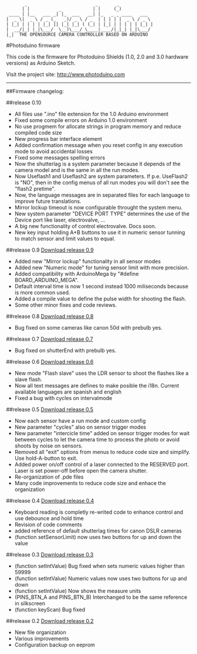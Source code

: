            _                          _       _             
          | |           _            | |     (_)            
     ____ | |__   ___ _| |_  ___   __| |_   _ _ ____   ___  
    |  _ \|  _ \ / _ (_   _)/ _ \ / _  | | | | |  _ \ / _ \ 
    | |_| | | | | |_| || |_| |_| ( (_| | |_| | | | | | |_| |
    |  __/|_| |_|\___/  \__)\___/ \____|____/|_|_| |_|\___/ 
    |_|  THE OPENSOURCE CAMERA CONTROLLER BASED ON ARDUINO                                                         



#Photoduino firmware

This code is the firmware for Photoduino Shields (1.0, 2.0 and 3.0 hardware versions) as Arduino Sketch.

Visit the project site: <http://www.photoduino.com>

* * *

##Firmware changelog:
 
##release 0.10

 - All files use ".ino" file extension for the 1.0 Arduino environment
 - Fixed some compile errors on Arduino 1.0 environment
 - No use progmem for allocate strings in program memory and reduce compiled code size
 - New progress bar interface element
 - Added confirmation message when you reset config in any execution mode to avoid accidental losses
 - Fixed some messages spelling errors
 - Now the shutterlag is a system parameter because it depends of the camera model and is the same in all the run modes. 
 - Now Useflash1 and Useflash2 are system parameters. If p.e. UseFlash2 is "NO", then in the config menus of all run modes you will don't see the "flash2 pretime".
 - Now, the language messages are in separated files for each language to improve future translations.
 - Mirror lockup timeout is now configurable throught the system menu.
 - New system parameter "DEVICE PORT TYPE" determines the use of the Device port like laser, electrovalve, ...
 - A big new functionality of control electrovalve. Docs soon.
 - New key input holding A+B buttons to use it in numeric sensor tunning to match sensor and limit values to equal.
  
 
##release 0.9 
[Download release 0.9](https://github.com/downloads/Photoduino/photoduino-firmware/photoduino.shield.firmware.v.0.9.zip)

 - Added new "Mirror lockup" functionality in all sensor modes
 - Added new "Numeric mode" for tuning sensor limit with more precision. 
 - Added compatibility with ArduinoMega by "#define BOARD_ARDUINO_MEGA".
 - Default interval time is now 1 second instead 1000 miliseconds because 
   is more common used.
 - Added a compile value to define the pulse width for shooting the flash.
 - Some other minor fixes and code reviews.  
 
##release 0.8
[Download release 0.8](https://github.com/downloads/Photoduino/photoduino-firmware/photoduino.shield.firmware.v.0.8.zip)

 - Bug fixed on some cameras like canon 50d with prebulb yes. 
 
##release 0.7 
[Download release 0.7](https://github.com/downloads/Photoduino/photoduino-firmware/photoduino.shield.firmware.v.0.7.zip)

 - Bug fixed on shutterEnd with prebulb yes. 
  
##release 0.6 
[Download release 0.6](https://github.com/downloads/Photoduino/photoduino-firmware/photoduino.shield.firmware.v.0.6.zip)

 - New mode "Flash slave" uses the LDR sensor to shoot the flashes like a 
   slave flash.
 - Now all text messages are defines to make posible the i18n. 
   Current available languages are spanish and english
 - Fixed a bug with cycles on intervalmode
 
##release 0.5 
[Download release 0.5](https://github.com/downloads/Photoduino/photoduino-firmware/photoduino.shield.firmware.v.0.5.zip)

 - Now each sensor have a run mode and custom config
 - New parameter "cycles" also on sensor trigger modes
 - New parameter "intercicle time" added on sensor trigger modes for wait
   between cycles to let the camera time to process the photo or avoid shoots
   by noise on sensors.
 - Removed all "exit" options from menus to reduce code size and simplify. 
   Use hold-A-button to exit.
 - Added power on/off control of a laser connected to the RESERVED port. 
   Laser is set power-off before open the camera shutter.
 - Re-organization of .pde files
 - Many code improvements to reduce code size and enhace the organization
 
##release 0.4
[Download release 0.4](https://github.com/downloads/Photoduino/photoduino-firmware/photoduino.shield.firmware.v.0.4.zip)

 - Keyboard reading is completly re-writed code to enhance control and use 
   debounce and hold time
 - Revision of code comments
 - added reference of default shutterlag times for canon DSLR cameras
 - (function setSensorLimit) now uses two buttons for up and down the value
  
##release 0.3
[Download release 0.3](https://github.com/downloads/Photoduino/photoduino-firmware/photoduino.shield.firmware.v.0.3.zip)

 - (function setIntValue) Bug fixed when sets numeric values higher than 59999 
 - (function setIntValue) Numeric values now uses two buttons for up and down 
 - (function setIntValue) Now shows the measure units
 - (PINS_BTN_A and PINS_BTN_B) Interchanged to be the same reference in silkscreen
 - (function keyScan) Bug fixed
 
##release 0.2
[Download release 0.2](https://github.com/downloads/Photoduino/photoduino-firmware/photoduino.shield.firmware.v.0.2.zip)

 - New file organization
 - Various improvements
 - Configuration backup on eeprom
 
